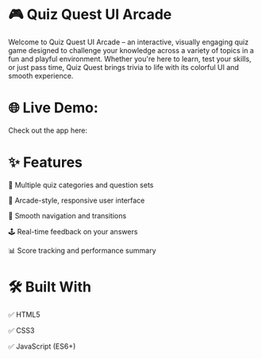 # 🎮 Quiz Quest UI Arcade
Welcome to Quiz Quest UI Arcade – an interactive, visually engaging quiz game designed to challenge your knowledge across a variety of topics in a fun and playful environment.
Whether you're here to learn, test your skills, or just pass time, Quiz Quest brings trivia to life with its colorful UI and smooth experience.

# 🌐 Live Demo: 
Check out the app here:

# ✨ Features
🧠 Multiple quiz categories and question sets

🎨 Arcade-style, responsive user interface

🔄 Smooth navigation and transitions

🕹️ Real-time feedback on your answers

📊 Score tracking and performance summary

# 🛠️ Built With
✅ HTML5

✅ CSS3

✅ JavaScript (ES6+)
